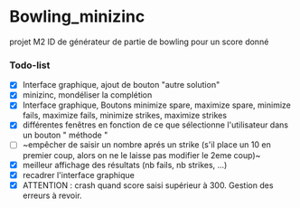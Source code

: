 # Bowling_minizinc
projet M2 ID de générateur de partie de bowling pour un score donné

### Todo-list
 - [X] Interface graphique, ajout de bouton "autre solution"
 - [X] minizinc, mondéliser la complétion
 - [X] Interface graphique, Boutons minimize spare, maximize spare, minimize fails, maximize fails, minimize strikes, maximize strikes
 - [X] différentes fenêtres en fonction de ce que sélectionne l'utilisateur dans un bouton " méthode "
 - [ ] ~empêcher de saisir un nombre aprés un strike (s'il place un 10 en premier coup, alors on ne le laisse pas modifier le 2eme coup)~
 - [X] meilleur affichage des résultats (nb fails, nb strikes, ...)
 - [X] recadrer l'interface graphique
 - [X] ATTENTION : crash quand score saisi supérieur à 300. Gestion des erreurs à revoir.
